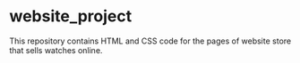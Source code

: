 # website_project
This repository contains HTML and CSS code for the pages of website store that sells watches online.
